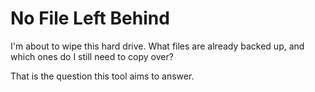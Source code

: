# No File Left Behind

I'm about to wipe this hard drive. What files are already backed up, and which ones do I still need to copy over?

That is the question this tool aims to answer.
